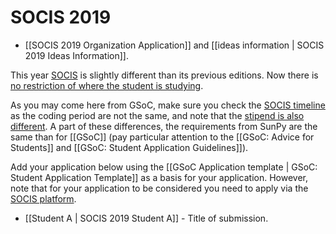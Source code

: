 # SOCIS 2019

* [[SOCIS 2019 Organization Application]] and [[ideas information | SOCIS 2019 Ideas Information]].

This year [SOCIS](https://socis.esa.int/) is slightly different than its previous editions. Now
there is [no restriction of where the student is studying](https://socis.esa.int/frequently-asked-questions/).

As you may come here from GSoC, make sure you check the [SOCIS
timeline](https://socis.esa.int/timeline/) as the coding period are not the same, and note that
the [stipend is also different](https://socis.esa.int/frequently-asked-questions/).
A part of these differences, the requirements from SunPy are the same than for [[GSoC]]
(pay particular attention to the [[GSoC: Advice for Students]] and [[GSoC: Student Application Guidelines]]).

Add your application below using the [[GSoC Application template | GSoC: Student Application Template]] 
as a basis for your application. However, note that for
your application to be considered you need to apply via the [SOCIS
platform](https://socis.esa.int/students/).

* [[Student A | SOCIS 2019 Student A]] - Title of submission.
